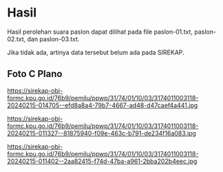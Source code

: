 # Hasil

Hasil perolehan suara paslon dapat dilihat pada file paslon-01.txt, paslon-02.txt, dan paslon-03.txt.

Jika tidak ada, artinya data tersebut belum ada pada SIREKAP.

## Foto C Plano

https://sirekap-obj-formc.kpu.go.id/76b9/pemilu/ppwp/31/74/01/10/03/3174011003118-20240215-014705--efd8a8a4-79b7-4667-ad48-d47caef4a441.jpg

https://sirekap-obj-formc.kpu.go.id/76b9/pemilu/ppwp/31/74/01/10/03/3174011003118-20240215-011327--81875940-f09e-463c-b791-de234f16a083.jpg

https://sirekap-obj-formc.kpu.go.id/76b9/pemilu/ppwp/31/74/01/10/03/3174011003118-20240215-011402--2aa82415-f74d-47ba-a961-2bba202b4eec.jpg
